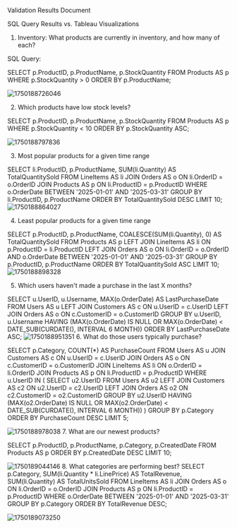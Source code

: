 Validation Results Document 

SQL Query Results vs. Tableau Visualizations

1. Inventory: What products are currently in inventory, and how many of each?

SQL Query:

SELECT
    p.ProductID,
    p.ProductName,
    p.StockQuantity
FROM
    Products AS p
WHERE
    p.StockQuantity > 0
ORDER BY
    p.ProductName;

![1750188726046](image/ValidationResultsDocument/1750188726046.png)

2.  Which products have low stock levels?

SELECT
    p.ProductID,
    p.ProductName,
    p.StockQuantity
FROM
    Products AS p
WHERE
    p.StockQuantity < 10
ORDER BY
    p.StockQuantity ASC;

![1750188797836](image/ValidationResultsDocument/1750188797836.png)


3. Most popular products for a given time range

SELECT
    li.ProductID,
    p.ProductName,
    SUM(li.Quantity) AS TotalQuantitySold
FROM
    LineItems AS li
    JOIN Orders AS o ON li.OrderID = o.OrderID
    JOIN Products AS p ON li.ProductID = p.ProductID
WHERE
    o.OrderDate BETWEEN '2025-01-01' AND '2025-03-31'
GROUP BY
    li.ProductID,
    p.ProductName
ORDER BY
    TotalQuantitySold DESC
LIMIT 10;
![1750188864027](image/ValidationResultsDocument/1750188864027.png)


4.  Least popular products for a given time range

SELECT
    p.ProductID,
    p.ProductName,
    COALESCE(SUM(li.Quantity), 0) AS TotalQuantitySold
FROM
    Products AS p
    LEFT JOIN LineItems AS li ON p.ProductID = li.ProductID
    LEFT JOIN Orders AS o ON li.OrderID = o.OrderID
       AND o.OrderDate BETWEEN '2025-01-01' AND '2025-03-31'
GROUP BY
    p.ProductID,
    p.ProductName
ORDER BY
    TotalQuantitySold ASC
LIMIT 10;
![1750188898328](image/ValidationResultsDocument/1750188898328.png)

5. Which users haven't made a purchase in the last X months?

SELECT
    u.UserID,
    u.Username,
    MAX(o.OrderDate) AS LastPurchaseDate
FROM
    Users AS u
    LEFT JOIN Customers AS c ON u.UserID = c.UserID
    LEFT JOIN Orders AS o ON c.CustomerID = o.CustomerID
GROUP BY
    u.UserID,
    u.Username
HAVING
    (MAX(o.OrderDate) IS NULL OR MAX(o.OrderDate) < DATE_SUB(CURDATE(), INTERVAL 6 MONTH))
ORDER BY
    LastPurchaseDate ASC;
![1750188951351](image/ValidationResultsDocument/1750188951351.png)
6. What do those users typically purchase?

SELECT
    p.Category,
    COUNT(*) AS PurchaseCount
FROM
    Users AS u
    JOIN Customers AS c ON u.UserID = c.UserID
    JOIN Orders AS o ON c.CustomerID = o.CustomerID
    JOIN LineItems AS li ON o.OrderID = li.OrderID
    JOIN Products AS p ON li.ProductID = p.ProductID
WHERE
    u.UserID IN (
        SELECT
            u2.UserID
        FROM
            Users AS u2
            LEFT JOIN Customers AS c2 ON u2.UserID = c2.UserID
            LEFT JOIN Orders AS o2 ON c2.CustomerID = o2.CustomerID
        GROUP BY
            u2.UserID
        HAVING
            (MAX(o2.OrderDate) IS NULL OR MAX(o2.OrderDate) < DATE_SUB(CURDATE(), INTERVAL 6 MONTH))
    )
GROUP BY
    p.Category
ORDER BY
    PurchaseCount DESC
LIMIT 5;

![1750188978038](image/ValidationResultsDocument/1750188978038.png)
 7. What are our newest products?


SELECT
    p.ProductID,
    p.ProductName,
    p.Category,
    p.CreatedDate
FROM
    Products AS p
ORDER BY
    p.CreatedDate DESC
LIMIT 10;

![1750189044146](image/ValidationResultsDocument/1750189044146.png)
8. What categories are performing best?
SELECT
    p.Category,
    SUM(li.Quantity * li.LinePrice) AS TotalRevenue,
    SUM(li.Quantity) AS TotalUnitsSold
FROM
    LineItems AS li
    JOIN Orders AS o ON li.OrderID = o.OrderID
    JOIN Products AS p ON li.ProductID = p.ProductID
WHERE
    o.OrderDate BETWEEN '2025-01-01' AND '2025-03-31'
GROUP BY
    p.Category
ORDER BY
    TotalRevenue DESC;

![1750189073250](image/ValidationResultsDocument/1750189073250.png)
